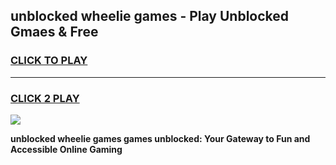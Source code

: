 
## unblocked wheelie games - Play Unblocked Gmaes & Free
<h3>
<a href="https://premium.freeplayer.one?title=unblocked_wheelie_games&ref=19F">CLICK TO PLAY</a></h3>
<hr>

<h3>
<a href="https://premium.freeplayer.one?title=unblocked_wheelie_games&ref=19F">CLICK 2 PLAY</a>
  
</h3>

<a href="https://premium.freeplayer.one?title=unblocked_wheelie_games&ref=19F/"><img src="https://clearcache.store/games.png"></a>


**unblocked wheelie games games unblocked: Your Gateway to Fun and Accessible Online Gaming**
